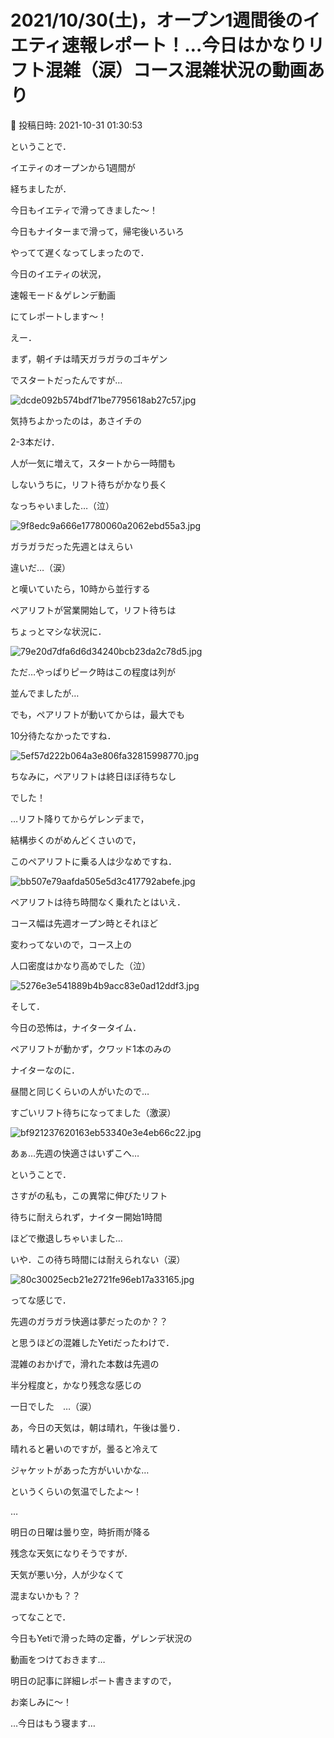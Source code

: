 # 2021/10/30(土)，オープン1週間後のイエティ速報レポート！…今日はかなりリフト混雑（涙）コース混雑状況の動画あり

📅 投稿日時: 2021-10-31 01:30:53

ということで．


イエティのオープンから1週間が


経ちましたが．


今日もイエティで滑ってきました～！





今日もナイターまで滑って，帰宅後いろいろ


やってて遅くなってしまったので．


今日のイエティの状況，


速報モード＆ゲレンデ動画


にてレポートします～！





えー．


まず，朝イチは晴天ガラガラのゴキゲン


でスタートだったんですが…




![dcde092b574bdf71be7795618ab27c57.jpg](images/dcde092b574bdf71be7795618ab27c57.jpg)







気持ちよかったのは，あさイチの


2-3本だけ．


人が一気に増えて，スタートから一時間も


しないうちに，リフト待ちがかなり長く


なっちゃいました…（泣）




![9f8edc9a666e17780060a2062ebd55a3.jpg](images/9f8edc9a666e17780060a2062ebd55a3.jpg)







ガラガラだった先週とはえらい


違いだ…（涙）


と嘆いていたら，10時から並行する


ペアリフトが営業開始して，リフト待ちは


ちょっとマシな状況に．




![79e20d7dfa6d6d34240bcb23da2c78d5.jpg](images/79e20d7dfa6d6d34240bcb23da2c78d5.jpg)







ただ…やっぱりピーク時はこの程度は列が


並んでましたが…


でも，ペアリフトが動いてからは，最大でも


10分待たなかったですね．




![5ef57d222b064a3e806fa32815998770.jpg](images/5ef57d222b064a3e806fa32815998770.jpg)







ちなみに，ペアリフトは終日ほぼ待ちなし


でした！


…リフト降りてからゲレンデまで，


結構歩くのがめんどくさいので，


このペアリフトに乗る人は少なめですね．




![bb507e79aafda505e5d3c417792abefe.jpg](images/bb507e79aafda505e5d3c417792abefe.jpg)







ペアリフトは待ち時間なく乗れたとはいえ．


コース幅は先週オープン時とそれほど


変わってないので，コース上の


人口密度はかなり高めでした（泣）




![5276e3e541889b4b9acc83e0ad12ddf3.jpg](images/5276e3e541889b4b9acc83e0ad12ddf3.jpg)







そして．


今日の恐怖は，ナイタータイム．


ペアリフトが動かず，クワッド1本のみの


ナイターなのに．


昼間と同じくらいの人がいたので…


すごいリフト待ちになってました（激涙）




![bf921237620163eb53340e3e4eb66c22.jpg](images/bf921237620163eb53340e3e4eb66c22.jpg)




あぁ…先週の快適さはいずこへ…





ということで．


さすがの私も，この異常に伸びたリフト


待ちに耐えられず，ナイター開始1時間


ほどで撤退しちゃいました…


いや．この待ち時間には耐えられない（涙）




![80c30025ecb21e2721fe96eb17a33165.jpg](images/80c30025ecb21e2721fe96eb17a33165.jpg)







ってな感じで．


先週のガラガラ快適は夢だったのか？？


と思うほどの混雑したYetiだったわけで．


混雑のおかげで，滑れた本数は先週の


半分程度と，かなり残念な感じの


一日でした　…（涙）





あ，今日の天気は，朝は晴れ，午後は曇り．


晴れると暑いのですが，曇ると冷えて


ジャケットがあった方がいいかな…


というくらいの気温でしたよ～！


…


明日の日曜は曇り空，時折雨が降る


残念な天気になりそうですが．


天気が悪い分，人が少なくて


混まないかも？？





ってなことで．


今日もYetiで滑った時の定番，ゲレンデ状況の


動画をつけておきます…








明日の記事に詳細レポート書きますので，


お楽しみに～！


…今日はもう寝ます…
